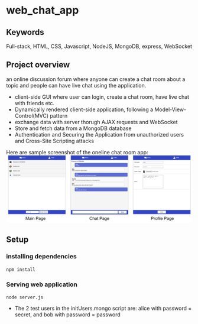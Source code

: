 # web_chat_app
## Keywords
Full-stack, HTML, CSS, Javascript, NodeJS, MongoDB, express, WebSocket

## Project overview
an online discussion forum where anyone can create a chat room about a topic and people can have live chat using the application.
* client-side GUI where user can login, create a chat room, have live chat with friends etc.
* Dynamically rendered client-side application, following a Model-View-Control(MVC) pattern
* exchange data with server thorugh AJAX requests and WebSocket
* Store and fetch data from a MongoDB database
* Authentication and Securing the Application from unauthorized users and Cross-Site Scripting attacks

Here are sample screenshot of the oneline chat room app:
![mainpage.png](./screenshot/screenshot.png)

## Setup
### installing dependencies
```
npm install
```
### Serving web application
```
node server.js
```

* The 2 test users in the initUsers.mongo script are: alice with password = secret, and bob with password = password
